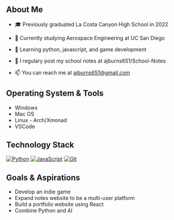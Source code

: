 ## About Me

- 🎓 Previously graduated La Costa Canyon High School in 2022

- 🎒 Currently studying Aerospace Engineering at UC San Diego

- 🌱 Learning python, javascript, and game development

- 📝 I regulary post my school notes at ajburns651/School-Notes

- 📫 You can reach me at ajburns651@gmail.com

## Operating System & Tools

- Windows
- Mac OS
- Linux - Arch/Xmonad
- VSCode

## Technology Stack

[![Python](https://img.shields.io/badge/-Python-3776AB?style=flat-square&logo=python&logoColor=ffffff)](https://www.python.org/)
[![JavaScript](https://img.shields.io/badge/-JavaScript-%23F7DF1C?style=flat-square&logo=javascript&logoColor=000000&labelColor=%23F7DF1C&color=%23FFCE5A)](https://www.javascript.com/)
[![Git](https://img.shields.io/badge/-Git-%23F05032?style=flat-square&logo=git&logoColor=%23ffffff)](https://git-scm.com/)

## Goals & Aspirations

- Develop an indie game
- Expand notes website to be a multi-user platform
- Build a portfolio website using React
- Combine Python and AI
